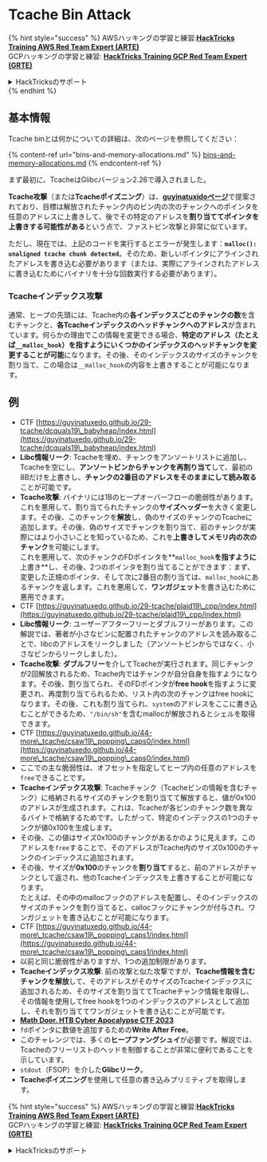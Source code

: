 # Tcache Bin Attack

{% hint style="success" %}
AWSハッキングの学習と練習:<img src="/.gitbook/assets/arte.png" alt="" data-size="line">[**HackTricks Training AWS Red Team Expert (ARTE)**](https://training.hacktricks.xyz/courses/arte)<img src="/.gitbook/assets/arte.png" alt="" data-size="line">\
GCPハッキングの学習と練習: <img src="/.gitbook/assets/grte.png" alt="" data-size="line">[**HackTricks Training GCP Red Team Expert (GRTE)**<img src="/.gitbook/assets/grte.png" alt="" data-size="line">](https://training.hacktricks.xyz/courses/grte)

<details>

<summary>HackTricksのサポート</summary>

* [**サブスクリプションプラン**](https://github.com/sponsors/carlospolop)をチェック！
* 💬 [**Discordグループ**](https://discord.gg/hRep4RUj7f)に参加するか、[**telegramグループ**](https://t.me/peass)に参加するか、**Twitter** 🐦 [**@hacktricks\_live**](https://twitter.com/hacktricks\_live)**をフォロー**してください。
* **HackTricks**と**HackTricks Cloud**のGitHubリポジトリにPRを提出して、ハッキングトリックを共有してください。

</details>
{% endhint %}

## 基本情報

Tcache binとは何かについての詳細は、次のページを参照してください：

{% content-ref url="bins-and-memory-allocations.md" %}
[bins-and-memory-allocations.md](bins-and-memory-allocations.md)
{% endcontent-ref %}

まず最初に、TcacheはGlibcバージョン2.26で導入されました。

**Tcache攻撃**（または**Tcacheポイズニング**）は、[**guyinatuxidoページ**](https://guyinatuxedo.github.io/29-tcache/tcache\_explanation/index.html)で提案されており、目標は解放されたチャンク内のビン内の次のチャンクへのポインタを任意のアドレスに上書きして、後でその特定のアドレスを**割り当ててポインタを上書きする可能性がある**という点で、ファストビン攻撃と非常に似ています。

ただし、現在では、上記のコードを実行するとエラーが発生します：**`malloc(): unaligned tcache chunk detected`**。そのため、新しいポインタにアラインされたアドレスを書き込む必要があります（または、実際にアラインされたアドレスに書き込むためにバイナリを十分な回数実行する必要があります）。

### Tcacheインデックス攻撃

通常、ヒープの先頭には、Tcache内の**各インデックスごとのチャンクの数**を含むチャンクと、**各Tcacheインデックスのヘッドチャンクへのアドレス**が含まれています。何らかの理由でこの情報を変更できる場合、**特定のアドレス（たとえば`__malloc_hook`）を指すようにいくつかのインデックスのヘッドチャンクを変更することが可能**になります。その後、そのインデックスのサイズのチャンクを割り当て、この場合は`__malloc_hook`の内容を上書きすることが可能になります。

## 例

* CTF [https://guyinatuxedo.github.io/29-tcache/dcquals19\_babyheap/index.html](https://guyinatuxedo.github.io/29-tcache/dcquals19\_babyheap/index.html)
* **Libc情報リーク**: Tcacheを埋め、チャンクをアンソートリストに追加し、Tcacheを空にし、**アンソートビンからチャンクを再割り当て**して、最初の8Bだけを上書きし、**チャンクの2番目のアドレスをそのままにして読み取る**ことが可能です。
* **Tcache攻撃**: バイナリには1Bのヒープオーバーフローの脆弱性があります。これを悪用して、割り当てられたチャンクの**サイズヘッダー**を大きく変更します。その後、このチャンクを**解放**し、偽のサイズのチャンクのTcacheに追加します。その後、偽のサイズでチャンクを割り当て、前のチャンクが実際にはより小さいことを知っているため、これを**上書きしてメモリ内の次のチャンク**を可能にします。\
これを悪用して、次のチャンクのFDポインタを**`malloc_hook`**を指すように**上書き**し、その後、2つのポインタを割り当てることができます：まず、変更した正規のポインタ、そして次に2番目の割り当ては、`malloc_hook`にあるチャンクを返します。これを悪用して、**ワンガジェット**を書き込むために悪用できます。
* CTF [https://guyinatuxedo.github.io/29-tcache/plaid19\_cpp/index.html](https://guyinatuxedo.github.io/29-tcache/plaid19\_cpp/index.html)
* **Libc情報リーク**: ユーザーアフターフリーとダブルフリーがあります。この解説では、著者が小さなビンに配置されたチャンクのアドレスを読み取ることで、libcのアドレスをリークしました（アンソートビンからではなく、小さなビンからリークしました）。
* **Tcache攻撃**: **ダブルフリー**を介してTcacheが実行されます。同じチャンクが2回解放されるため、Tcache内ではチャンクが自分自身を指すようになります。その後、割り当てられ、そのFDポインタが**free hook**を指すように変更され、再度割り当てられるため、リスト内の次のチャンクはfree hookになります。その後、これも割り当てられ、`system`のアドレスをここに書き込むことができるため、`"/bin/sh"`を含むmallocが解放されるとシェルを取得できます。
* CTF [https://guyinatuxedo.github.io/44-more\_tcache/csaw19\_popping\_caps0/index.html](https://guyinatuxedo.github.io/44-more\_tcache/csaw19\_popping\_caps0/index.html)
* ここでの主な脆弱性は、オフセットを指定してヒープ内の任意のアドレスを`free`できることです。
* **Tcacheインデックス攻撃**: Tcacheチャンク（Tcacheビンの情報を含むチャンク）に格納されるサイズのチャンクを割り当てて解放すると、値が0x100のアドレスが生成されます。これは、Tcacheが各ビンのチャンク数を異なるバイトで格納するためです。したがって、特定のインデックスの1つのチャンクが値0x100を生成します。
* その後、この値はサイズ0x100のチャンクがあるかのように見えます。このアドレスを`free`することで、そのアドレスがTcache内のサイズ0x100のチャンクのインデックスに追加されます。
* その後、サイズが**0x100**のチャンクを**割り当て**すると、前のアドレスがチャンクとして返され、他のTcacheインデックスを上書きすることが可能になります。\
たとえば、その中のmallocフックのアドレスを配置し、そのインデックスのサイズのチャンクを割り当てると、callocフックにチャンクが付与され、ワンガジェットを書き込むことが可能になります。
* CTF [https://guyinatuxedo.github.io/44-more\_tcache/csaw19\_popping\_caps1/index.html](https://guyinatuxedo.github.io/44-more\_tcache/csaw19\_popping\_caps1/index.html)
* 以前と同じ脆弱性がありますが、1つの追加制限があります。
* **Tcacheインデックス攻撃**: 前の攻撃と似た攻撃ですが、**Tcache情報を含むチャンクを解放**して、そのアドレスがそのサイズのTcacheインデックスに追加されるため、そのサイズを割り当ててTcacheチャンク情報を取得し、その情報を使用してfree hookを1つのインデックスのアドレスとして追加し、それを割り当ててワンガジェットを書き込むことが可能です。
* [**Math Door. HTB Cyber Apocalypse CTF 2023**](https://7rocky.github.io/en/ctf/other/htb-cyber-apocalypse/math-door/)
* `fd`ポインタに数値を追加するための**Write After Free**。
* このチャレンジでは、多くの**ヒープファングシュイ**が必要です。解説では、Tcacheのフリーリストのヘッドを制御することが非常に便利であることを示しています。
* `stdout`（FSOP）を介した**Glibcリーク**。
* **Tcacheポイズニング**を使用して任意の書き込みプリミティブを取得します。

{% hint style="success" %}
AWSハッキングの学習と練習:<img src="/.gitbook/assets/arte.png" alt="" data-size="line">[**HackTricks Training AWS Red Team Expert (ARTE)**](https://training.hacktricks.xyz/courses/arte)<img src="/.gitbook/assets/arte.png" alt="" data-size="line">\
GCPハッキングの学習と練習: <img src="/.gitbook/assets/grte.png" alt="" data-size="line">[**HackTricks Training GCP Red Team Expert (GRTE)**<img src="/.gitbook/assets/grte.png" alt="" data-size="line">](https://training.hacktricks.xyz/courses/grte)

<details>

<summary>HackTricksのサポート</summary>

* [**サブスクリプションプラン**](https://github.com/sponsors/carlospolop)をチェック！
* **💬 [**Discord グループ**](https://discord.gg/hRep4RUj7f)**に参加するか、[**telegram グループ**](https://t.me/peass)**に参加するか、**Twitter**で**フォロー**する🐦 [**@hacktricks\_live**](https://twitter.com/hacktricks\_live)**。**
* **ハッキングトリックを共有するには、[**HackTricks**](https://github.com/carlospolop/hacktricks)**と[**HackTricks Cloud**](https://github.com/carlospolop/hacktricks-cloud)**の GitHub リポジトリに PR を提出してください。**
